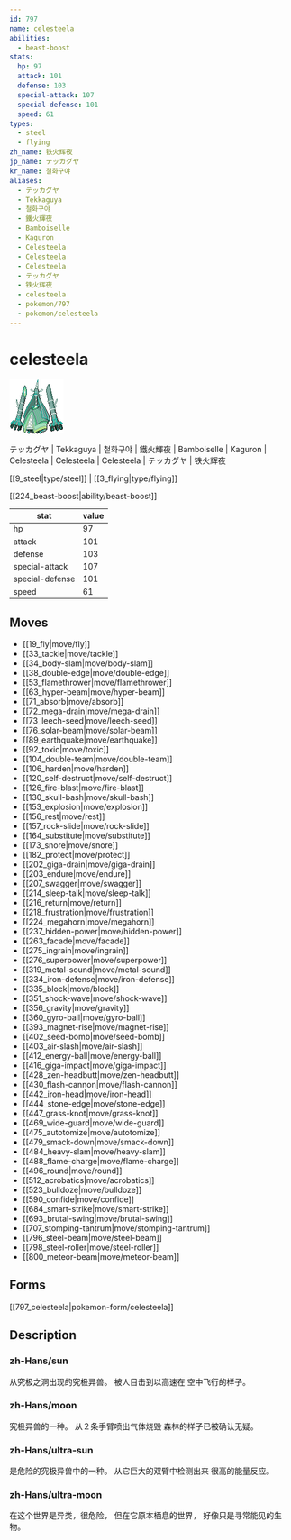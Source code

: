 ```yaml
---
id: 797
name: celesteela
abilities:
  - beast-boost
stats:
  hp: 97
  attack: 101
  defense: 103
  special-attack: 107
  special-defense: 101
  speed: 61
types:
  - steel
  - flying
zh_name: 铁火辉夜
jp_name: テッカグヤ
kr_name: 철화구야
aliases:
  - テッカグヤ
  - Tekkaguya
  - 철화구야
  - 鐵火輝夜
  - Bamboiselle
  - Kaguron
  - Celesteela
  - Celesteela
  - Celesteela
  - テッカグヤ
  - 铁火辉夜
  - celesteela
  - pokemon/797
  - pokemon/celesteela
---
```

# celesteela

![](https://raw.githubusercontent.com/PokeAPI/sprites/master/sprites/pokemon/797.png)

テッカグヤ | Tekkaguya | 철화구야 | 鐵火輝夜 | Bamboiselle | Kaguron | Celesteela | Celesteela | Celesteela | テッカグヤ | 铁火辉夜

[[9_steel|type/steel]] | [[3_flying|type/flying]]

[[224_beast-boost|ability/beast-boost]]

|stat|value|
|---|---|
|hp|97|
|attack|101|
|defense|103|
|special-attack|107|
|special-defense|101|
|speed|61|


## Moves

- [[19_fly|move/fly]]
- [[33_tackle|move/tackle]]
- [[34_body-slam|move/body-slam]]
- [[38_double-edge|move/double-edge]]
- [[53_flamethrower|move/flamethrower]]
- [[63_hyper-beam|move/hyper-beam]]
- [[71_absorb|move/absorb]]
- [[72_mega-drain|move/mega-drain]]
- [[73_leech-seed|move/leech-seed]]
- [[76_solar-beam|move/solar-beam]]
- [[89_earthquake|move/earthquake]]
- [[92_toxic|move/toxic]]
- [[104_double-team|move/double-team]]
- [[106_harden|move/harden]]
- [[120_self-destruct|move/self-destruct]]
- [[126_fire-blast|move/fire-blast]]
- [[130_skull-bash|move/skull-bash]]
- [[153_explosion|move/explosion]]
- [[156_rest|move/rest]]
- [[157_rock-slide|move/rock-slide]]
- [[164_substitute|move/substitute]]
- [[173_snore|move/snore]]
- [[182_protect|move/protect]]
- [[202_giga-drain|move/giga-drain]]
- [[203_endure|move/endure]]
- [[207_swagger|move/swagger]]
- [[214_sleep-talk|move/sleep-talk]]
- [[216_return|move/return]]
- [[218_frustration|move/frustration]]
- [[224_megahorn|move/megahorn]]
- [[237_hidden-power|move/hidden-power]]
- [[263_facade|move/facade]]
- [[275_ingrain|move/ingrain]]
- [[276_superpower|move/superpower]]
- [[319_metal-sound|move/metal-sound]]
- [[334_iron-defense|move/iron-defense]]
- [[335_block|move/block]]
- [[351_shock-wave|move/shock-wave]]
- [[356_gravity|move/gravity]]
- [[360_gyro-ball|move/gyro-ball]]
- [[393_magnet-rise|move/magnet-rise]]
- [[402_seed-bomb|move/seed-bomb]]
- [[403_air-slash|move/air-slash]]
- [[412_energy-ball|move/energy-ball]]
- [[416_giga-impact|move/giga-impact]]
- [[428_zen-headbutt|move/zen-headbutt]]
- [[430_flash-cannon|move/flash-cannon]]
- [[442_iron-head|move/iron-head]]
- [[444_stone-edge|move/stone-edge]]
- [[447_grass-knot|move/grass-knot]]
- [[469_wide-guard|move/wide-guard]]
- [[475_autotomize|move/autotomize]]
- [[479_smack-down|move/smack-down]]
- [[484_heavy-slam|move/heavy-slam]]
- [[488_flame-charge|move/flame-charge]]
- [[496_round|move/round]]
- [[512_acrobatics|move/acrobatics]]
- [[523_bulldoze|move/bulldoze]]
- [[590_confide|move/confide]]
- [[684_smart-strike|move/smart-strike]]
- [[693_brutal-swing|move/brutal-swing]]
- [[707_stomping-tantrum|move/stomping-tantrum]]
- [[796_steel-beam|move/steel-beam]]
- [[798_steel-roller|move/steel-roller]]
- [[800_meteor-beam|move/meteor-beam]]

## Forms



[[797_celesteela|pokemon-form/celesteela]]

## Description

### zh-Hans/sun

从究极之洞出现的究极异兽。
被人目击到以高速在
空中飞行的样子。

### zh-Hans/moon

究极异兽的一种。
从２条手臂喷出气体烧毁
森林的样子已被确认无疑。

### zh-Hans/ultra-sun

是危险的究极异兽中的一种。
从它巨大的双臂中检测出来
很高的能量反应。

### zh-Hans/ultra-moon

在这个世界是异类，很危险，
但在它原本栖息的世界，
好像只是寻常能见的生物。

